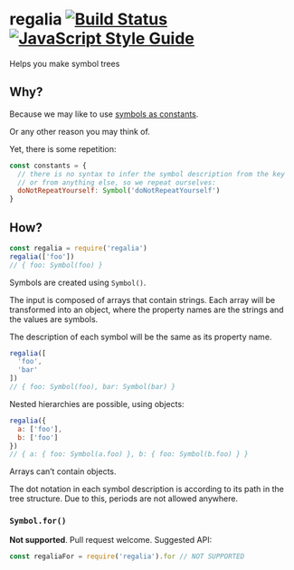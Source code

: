# regalia [![Build Status](https://travis-ci.org/mightyiam/regalia.svg?branch=master)](https://travis-ci.org/mightyiam/regalia) [![JavaScript Style Guide](https://cdn.rawgit.com/feross/standard/master/badge.svg)](https://github.com/feross/standard)

Helps you make symbol trees

## Why?

Because we may like to use [symbols as constants](https://medium.com/@mightyiam/symbols-as-constants-25c79231a348#.y7pgqsifi).

Or any other reason you may think of.

Yet, there is some repetition:

```js
const constants = {
  // there is no syntax to infer the symbol description from the key
  // or from anything else, so we repeat ourselves:
  doNotRepeatYourself: Symbol('doNotRepeatYourself')
}
```

## How?

```js
const regalia = require('regalia')
regalia(['foo'])
// { foo: Symbol(foo) }
```

Symbols are created using `Symbol()`.

The input is composed of arrays that contain strings.
Each array will be transformed into an object,
where the property names are the strings
and the values are symbols.

The description of each symbol
will be the same as its property name.

```js
regalia([
  'foo',
  'bar'
])
// { foo: Symbol(foo), bar: Symbol(bar) }
```

Nested hierarchies are possible, using objects:

```js
regalia({
  a: ['foo'],
  b: ['foo']
})
// { a: { foo: Symbol(a.foo) }, b: { foo: Symbol(b.foo) } }
```

Arrays can’t contain objects.

The dot notation in each symbol description
is according to its path in the tree structure.
Due to this, periods are not allowed anywhere.

### `Symbol.for()`

**Not supported**. Pull request welcome.
Suggested API:

```js
const regaliaFor = require('regalia').for // NOT SUPPORTED
```
